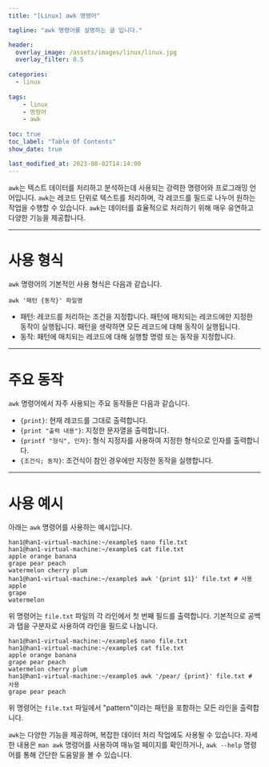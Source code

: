```yaml
---
title: "[Linux] awk 명령어"

tagline: "awk 명령어를 설명하는 글 입니다."

header:
  overlay_image: /assets/images/linux/linux.jpg
  overlay_filter: 0.5
  
categories:
  - linux
  
tags:
    - linux
    - 명령어
    - awk
    
toc: true
toc_label: "Table Of Contents"
show_date: true

last_modified_at: 2023-08-02T14:14:00
---
```


`awk`는 텍스트 데이터를 처리하고 분석하는데 사용되는 강력한 명령어와 프로그래밍 언어입니다. `awk`는 레코드 단위로 텍스트를 처리하며, 각 레코드를 필드로 나누어 원하는 작업을 수행할 수 있습니다. `awk`는 데이터를 효율적으로 처리하기 위해 매우 유연하고 다양한 기능을 제공합니다.

---

# 사용 형식
`awk` 명령어의 기본적인 사용 형식은 다음과 같습니다.

``` shell
awk '패턴 {동작}' 파일명
```
- 패턴: 레코드를 처리하는 조건을 지정합니다. 패턴에 매치되는 레코드에만 지정한 동작이 실행됩니다. 패턴을 생략하면 모든 레코드에 대해 동작이 실행됩니다.
- 동작: 패턴에 매치되는 레코드에 대해 실행할 명령 또는 동작을 지정합니다.

---
# 주요 동작
`awk` 명령어에서 자주 사용되는 주요 동작들은 다음과 같습니다.

- `{print}`: 현재 레코드를 그대로 출력합니다.
- `{print "출력 내용"}`: 지정한 문자열을 출력합니다.
- `{printf "형식", 인자}`: 형식 지정자를 사용하여 지정한 형식으로 인자를 출력합니다.
- `{조건식; 동작}`: 조건식이 참인 경우에만 지정한 동작을 실행합니다.

---
# 사용 예시
아래는 `awk` 명령어를 사용하는 예시입니다.

``` shell
han1@han1-virtual-machine:~/example$ nano file.txt
han1@han1-virtual-machine:~/example$ cat file.txt 
apple orange banana
grape pear peach
watermelon cherry plum
han1@han1-virtual-machine:~/example$ awk '{print $1}' file.txt # 사용
apple
grape
watermelon
```
위 명령어는 `file.txt` 파일의 각 라인에서 첫 번째 필드를 출력합니다. 기본적으로 공백과 탭을 구분자로 사용하여 라인을 필드로 나눕니다.

``` shell
han1@han1-virtual-machine:~/example$ nano file.txt
han1@han1-virtual-machine:~/example$ cat file.txt 
apple orange banana
grape pear peach
watermelon cherry plum
han1@han1-virtual-machine:~/example$ awk '/pear/ {print}' file.txt # 사용
grape pear peach
```
위 명령어는 `file.txt` 파일에서 "pattern"이라는 패턴을 포함하는 모든 라인을 출력합니다.


`awk`는 다양한 기능을 제공하며, 복잡한 데이터 처리 작업에도 사용될 수 있습니다. 자세한 내용은 `man awk` 명령어를 사용하여 매뉴얼 페이지를 확인하거나, `awk --help` 명령어를 통해 간단한 도움말을 볼 수 있습니다.

